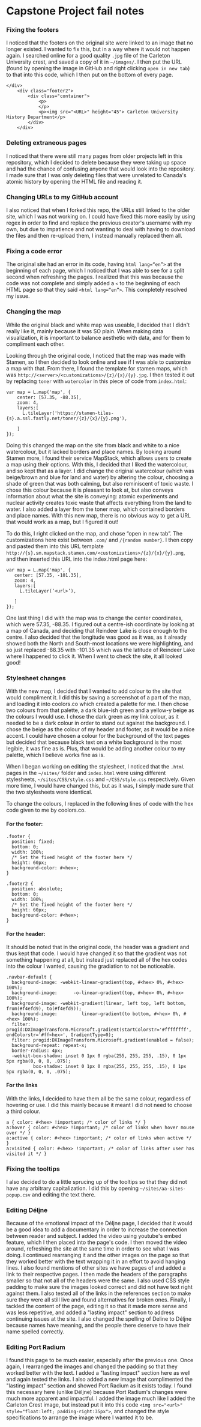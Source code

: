 # Capstone Project fail notes
### Fixing the footers
I noticed that the footers on the original site were linked to an image that no longer existed. I wanted to fix this, but in a way where it would not happen again. I searched online for a good quality `.jpg` file of the Carleton University crest, and saved a copy of it in `~/images/`. I then put the URL (found by opening the image in GitHub and right clicking `open in new tab`) to that into this code, which I then put on the bottom of every page.
```
</div>
    <div class="footer2">
        <div class="container">
            <p>
            </p>
            <p><img src="<URL>" height="45"> Carleton University History Department</p>
        </div>
    </div>
```
### Deleting extraneous pages
I noticed that there were still many pages from older projects left in this repository, which I decided to delete because they were taking up space and had the chance of confusing anyone that would look into the repository. I made sure that I was only deleting files that were unrelated to Canada's atomic history by opening the HTML file and reading it. 
### Changing URLs to my GitHub account
I also noticed that when I forked this repo, the URLs still linked to the older site, which I was not working on. I could have fixed this more easily by using regex in order to find and replace the previous creator's username with my own, but due to impatience and not wanting to deal with having to download the files and then re-upload them, I instead manually replaced them all. 
### Fixing a code error
The original site had an error in its code, having `html lang=“en”>` at the beginning of each page, which I noticed that I was able to see for a split second when refreshing the pages. I realized that this was because the code was not complete and simply added a `<` to the beginning of each HTML page so that they said `<html lang=“en”>`. This completely resolved my issue. 
### Changing the map
While the original black and white map was useable, I decided that I didn't really like it, mainly because it was SO plain. When making data visualization, it is important to balance aesthetic with data, and for them to compliment each other.

Looking through the original code, I noticed that the map was made with Stamen, so I then decided to look online and see if I was able to customize a map with that. From there, I found the template for stamen maps, which was `http://<server>/<customizations>/{z}/{x}/{y}.jpg`. I then tested it out by replacing `toner` with `watercolor` in this piece of code from `index.html`:

```
var map = L.map('map', {
    center: [57.35, -88.35],
    zoom: 4,
    layers:[
      L.tileLayer('https://stamen-tiles-{s}.a.ssl.fastly.net/toner/{z}/{x}/{y}.png'),
     
    ]
});
```
Doing this changed the map on the site from black and white to a nice watercolour, but it lacked borders and place names. By looking around Stamen more, I found their service MapStack, which allows users to create a map using their options. With this, I decided that I liked the watercolour, and so kept that as a layer. I did change the original watercolour (which was beige/brown and blue for land and water) by altering the colour, choosing a shade of green that was both calming, but also reminiscent of toxic waste. I chose this colour because it is pleasant to look at, but also conveys information about what the site is conveying: atomic experiments and nuclear activity creates toxic waste that affects everything from the land to water. I also added a layer from the toner map, which contained borders and place names. With this new map, there is no obvious way to get a URL that would work as a map, but I figured it out!

To do this, I right clicked on the map, and chose “open in new tab”. The customizations here exist between `.com/` and `/{random number}`. I then copy and pasted them into this URL template `http://{s}.sm.mapstack.stamen.com/<customizations>/{z}/{x}/{y}.png`, and then inserted this URL into the index.html page here:
```
var map = L.map('map', {
   center: [57.35, -101.35],
   zoom: 4,
   layers:[
     L.tileLayer(‘<url>’),

   ]
});
```

One last thing I did with the map was to change the center coordinates, which were 57.35, -88.35. I figured out a centre-ish coordinate by looking at a map of Canada, and deciding that Reindeer Lake is close enough to the centre. I also decided that the longitude was good as it was, as it already showed both the North and South-most locations we were highlighting, and so just replaced -88.35 with -101.35 which was the latitude of Reindeer Lake where I happened to click it. When I went to check the site, it all looked good!
### Stylesheet changes
With the new map, I decided that I wanted to add colour to the site that would compliment it. I did this by saving a screenshot of a part of the map, and loading it into coolors.co which created a palette for me. I then chose two colours from that palette, a dark blue-ish green and a yellow-y beige as the colours I would use. I chose the dark green as my link colour, as it needed to be a dark colour in order to stand out against the background. I chose the beige as the colour of my header and footer, as it would be a nice accent. I could have chosen a colour for the background of the text pages but decided that because black text on a white background is the most legible, it was fine as is. Plus, that would be adding another colour to my palette, which I believe works fine as is. 

When I began working on editing the stylesheet, I noticed that the `.html` pages in the `~/sites/` folder and `index.html` were using different stylesheets, `~/sites/CSS/style.css` and `~/CSS/style.css` respectively. Given more time, I would have changed this, but as it was, I simply made sure that the two stylesheets were identical. 

To change the colours, I replaced <hex> in the following lines of code with the hex code given to me by coolors.co. 

#### For the footer:
```
.footer {
  position: fixed;
  bottom: 0;
  width: 100%;
  /* Set the fixed height of the footer here */
  height: 60px;
  background-color: #<hex>;
}

.footer2 {
  position: absolute;
  bottom: 0;
  width: 100%;
  /* Set the fixed height of the footer here */
  height: 60px;
  background-color: #<hex>;
}
```
#### For the header:
It should be noted that in the original code, the header was a gradient and thus kept that code. I would have changed it so that the gradient was not something happening at all, but instead just replaced all of the hex codes into the colour I wanted, causing the gradiation to not be noticeable. 
```
.navbar-default {
  background-image: -webkit-linear-gradient(top, #<hex> 0%, #<hex> 100%);
  background-image:      -o-linear-gradient(top, #<hex> 0%, #<hex> 100%);
  background-image: -webkit-gradient(linear, left top, left bottom, from(#f4efd9), to(#f4efd9));
  background-image:         linear-gradient(to bottom, #<hex> 0%, #<hex> 100%);
  filter: progid:DXImageTransform.Microsoft.gradient(startColorstr='#ffffffff', endColorstr='#ff<hex>', GradientType=0);
  filter: progid:DXImageTransform.Microsoft.gradient(enabled = false);
  background-repeat: repeat-x;
  border-radius: 4px;
  -webkit-box-shadow: inset 0 1px 0 rgba(255, 255, 255, .15), 0 1px 5px rgba(0, 0, 0, .075);
          box-shadow: inset 0 1px 0 rgba(255, 255, 255, .15), 0 1px 5px rgba(0, 0, 0, .075);
```
#### For the links
With the links, I decided to have them all be the same colour, regardless of hovering or use. I did this mainly because it meant I did not need to choose a third colour. 
```
a { color: #<hex> !important; /* color of links */ }
a:hover { color: #<hex> !important; /* color of links when hover mouse over */ }
a:active { color: #<hex> !important; /* color of links when active */ }
a:visited { color: #<hex> !important; /* color of links after user has visited it */ }
```
### Fixing the tooltips
I also decided to do a little sprucing up of the tooltips so that they did not have any arbitrary capitalization. I did this by opening `~/sites/aa-sites-popup.csv` and editing the text there.
### Editing Délįne
Because of the emotional impact of the Délįne page, I decided that it would be a good idea to add a documentary in order to increase the connection between reader and subject. I added the video using youtube's embed feature, which I then placed into the page's code. I then moved the video around, refreshing the site at the same time in order to see what I was doing. I continued rearranging it and the other images on the page so that they worked better with the text wrapping it in an effort to avoid hanging lines. I also found mentions of other sites we have pages of and added a link to their respective pages. I then made the headers of the paragraphs smaller so that not all of the headers were the same. I also used CSS style padding to make sure the images looked correct and did not have text right against them. I also tested all of the links in the references section to make sure they were all still live and found alternatives for broken ones. Finally, I tackled the content of the page, editing it so that it made more sense and was less repetitive, and added a "lasting impact" section to address continuing issues at the site. I also changed the spelling of Deline to Délįne because names have meaning, and the people there deserve to have their name spelled correctly.
### Editing Port Radium
I found this page to be much easier, especially after the previous one. Once again, I rearranged the images and changed the padding so that they worked better with the text. I added a "lasting impact" section here as well and again tested the links. I also added a new image that complimented the "lasting impact" section and showed Port Radium as it exists today. I found this necessary here (unlike Délįne) because Port Radium's changes were much more apparent and impactful. I added the image much like I added the Carleton Crest image, but instead put it into this code `<img src="<url>" style="float:left; padding-right:35px">`, and changed the style specifications to arrange the image where I wanted it to be.

